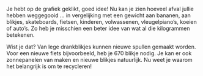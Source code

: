 Je hebt op de grafiek geklikt, goed idee! Nu kan je zien hoeveel afval jullie hebben weggegooid  ... in vergelijking met een gewicht aan bananen, aan blikjes, skateboards, fietsen, kinderen, volwassenen, vleugelpiano’s, koeien of auto’s. Zo heb je misschien een beter idee van wat al die kilogrammen betekenen.

Wist je dat? Van lege drankblikjes kunnen nieuwe spullen gemaakt worden. Voor een nieuwe fiets bijvoorbeeld, heb je 670 blikje nodig. Je kan er ook zonnepanelen van maken en nieuwe blikjes natuurlijk. Nu weet je waarom het belangrijk is om te recycleren!
